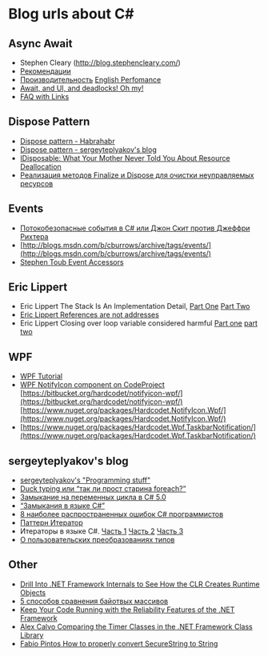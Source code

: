# Blog urls about C#

## Async Await
-  Stephen Cleary (http://blog.stephencleary.com/)
-  [Рекомендации](http://msdn.microsoft.com/ru-ru/magazine/jj991977.aspx)
-  [Производительность](http://msdn.microsoft.com/ru-ru/magazine/hh456402.aspx) [English Perfomance](http://msdn.microsoft.com/en-us/magazine/hh456402.aspx)
-  [Await, and UI, and deadlocks! Oh my!](http://blogs.msdn.com/b/pfxteam/archive/2011/01/13/10115163.aspx)
-  [FAQ with Links](http://blogs.msdn.com/b/pfxteam/archive/2012/04/12/10293335.aspx)

## Dispose Pattern
-  [Dispose pattern - Habrahabr](http://habrahabr.ru/post/129283/)
-  [Dispose pattern - sergeyteplyakov's blog](http://sergeyteplyakov.blogspot.ru/2011/09/dispose-pattern.html)
-  [IDisposable: What Your Mother Never Told You About Resource Deallocation](http://www.codeproject.com/Articles/29534/IDisposable-What-Your-Mother-Never-Told-You-About)
-  [Реализация методов Finalize и Dispose для очистки неуправляемых ресурсов](http://msdn.microsoft.com/ru-ru/library/vstudio/b1yfkh5e(v=vs.100).aspx)

## Events
-  [Потокобезопасные события в C# или Джон Скит против Джеффри Рихтера](http://habrahabr.ru/post/240385/)
-  [http://blogs.msdn.com/b/cburrows/archive/tags/events/](http://blogs.msdn.com/b/cburrows/archive/tags/events/)
-  [Stephen Toub Event Accessors](http://msdn.microsoft.com/en-us/magazine/cc163533.aspx)

## Eric Lippert
-  Eric Lippert  The Stack Is An Implementation Detail, [Part One](http://blogs.msdn.com/b/ericlippert/archive/2009/04/27/the-stack-is-an-implementation-detail.aspx) [Part Two](http://blogs.msdn.com/b/ericlippert/archive/2009/05/04/the-stack-is-an-implementation-detail-part-two.aspx)
-  [Eric Lippert References are not addresses](http://blogs.msdn.com/b/ericlippert/archive/2009/02/17/references-are-not-addresses.aspx)
-  Eric Lippert Closing over loop variable considered harmful [Part one](http://blogs.msdn.com/b/ericlippert/archive/2009/11/12/closing-over-the-loop-variable-considered-harmful.aspx) [part two](http://blogs.msdn.com/b/ericlippert/archive/2009/11/16/closing-over-the-loop-variable-part-two.aspx)

## WPF
-  [WPF Tutorial](http://wpftutorial.net/Home.html)
-  [WPF NotifyIcon component on CodeProject](http://www.codeproject.com/Articles/36468/WPF-NotifyIcon)
[https://bitbucket.org/hardcodet/notifyicon-wpf/](https://bitbucket.org/hardcodet/notifyicon-wpf/)
[https://www.nuget.org/packages/Hardcodet.NotifyIcon.Wpf/](https://www.nuget.org/packages/Hardcodet.NotifyIcon.Wpf/)
-  [https://www.nuget.org/packages/Hardcodet.Wpf.TaskbarNotification/](https://www.nuget.org/packages/Hardcodet.Wpf.TaskbarNotification/)

## sergeyteplyakov's blog
-  [sergeyteplyakov's "Programming stuff"](http://sergeyteplyakov.blogspot.ru/)
-  [Duck typing или “так ли прост старина foreach?”](http://sergeyteplyakov.blogspot.ru/2012/08/duck-typing-foreach.html)
-  [Замыкание на переменных цикла в C# 5.0](http://sergeyteplyakov.blogspot.ru/2012/04/c-50.html)
-  [“Замыкания в языке C#”](http://sergeyteplyakov.blogspot.com/2010/04/c.html)
-  [8 наиболее распространенных ошибок C# программистов](http://sergeyteplyakov.blogspot.ru/2013/01/8-c.html)
-  [Паттерн Итератор](http://sergeyteplyakov.blogspot.ru/2014/05/iterator-pattern.html)
-  Итераторы в языке C#. [Часть 1](http://sergeyteplyakov.blogspot.com/2010/06/c-1.html) [Часть 2](http://sergeyteplyakov.blogspot.com/2010/06/c-2.html) [Часть 3](http://sergeyteplyakov.blogspot.ru/2010/06/c-3.html)
-  [О пользовательских преобразованиях типов](http://sergeyteplyakov.blogspot.ru/2013/06/blog-post_13.html)

## Other
-  [Drill Into .NET Framework Internals to See How the CLR Creates Runtime Objects](http://msdn.microsoft.com/en-us/magazine/cc163791.aspx#S6)
-  [5 способов сравнения байотвых массивов](http://habrahabr.ru/post/214841/)
-  [Keep Your Code Running with the Reliability Features of the .NET Framework](http://msdn.microsoft.com/en-us/magazine/cc163716.aspx)
-  [Alex Calvo Comparing the Timer Classes in the .NET Framework Class Library](http://msdn.microsoft.com/en-us/magazine/cc164015.aspx)
-  [Fabio Pintos How to properly convert SecureString to String](http://blogs.msdn.com/b/fpintos/archive/2009/06/12/how-to-properly-convert-securestring-to-string.aspx)